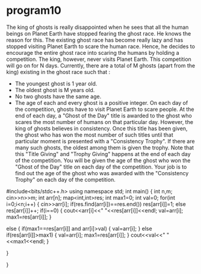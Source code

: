 # program10
The king of ghosts is really disappointed when he sees that all the human beings on
Planet Earth have stopped fearing the ghost race. He knows the reason for this. The
existing ghost race has become really lazy and has stopped visiting Planet Earth to
scare the human race. Hence, he decides to encourage the entire ghost race into
scaring the humans by holding a competition. The king, however, never visits Planet
Earth.
This competition will go on for N days. Currently, there are a total of M ghosts (apart
from the king) existing in the ghost race such that :
- The youngest ghost is 1 year old.
- The oldest ghost is M years old.
- No two ghosts have the same age.
- The age of each and every ghost is a positive integer.
On each day of the competition, ghosts have to visit Planet Earth to scare people. At
the end of each day, a "Ghost of the Day" title is awarded to the ghost who scares the
most number of humans on that particular day. However, the king of ghosts believes
in consistency. Once this title has been given, the ghost who has won the most
number of such titles until that particular moment is presented with a "Consistency
Trophy". If there are many such ghosts, the oldest among them is given the trophy.
Note that this "Title Giving" and "Trophy Giving" happens at the end of each day of
the competition.
You will be given the age of the ghost who won the "Ghost of the Day" title on each
day of the competition. Your job is to find out the age of the ghost who was awarded
with the "Consistency Trophy" on each day of the competition.

#include<bits/stdc++.h>
using namespace std;
int main()
{
int n,m;
cin>>n>>m;
int arr[n];
map<int,int>res;
int max1=0;
int val=0;
for(int i=0;i<n;i++)
{
cin>>arr[i];
if(res.find(arr[i])==res.end())
res[arr[i]]=1;
else
res[arr[i]]++;
if(i==0)
{
cout<<arr[i]<<" "<<res[arr[i]]<<endl;
val=arr[i];
max1=res[arr[i]];
}

else
{
if(max1==res[arr[i]] and arr[i]>val)
{
val=arr[i];
}
else if(res[arr[i]]>max1)
{
val=arr[i];
max1=res[arr[i]];
}
cout<<val<<" "<<max1<<endl;
}

}

}
